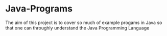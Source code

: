 # Java-Programs

The aim of this project is to cover so much of example progams in Java so that one can throughly understand the Java Programming Language
